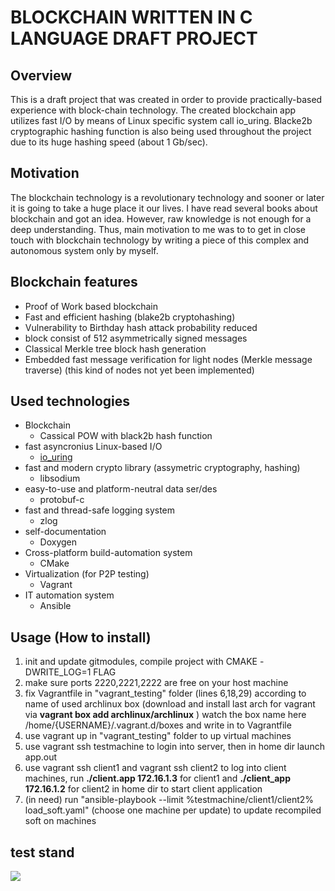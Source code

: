 # BLOCKCHAIN WRITTEN IN C LANGUAGE DRAFT PROJECT

## Overview

This is a draft project that was created in order to provide practically-based experience with 
block-chain technology.
The created blockchain app utilizes fast I/O by means of Linux specific system call io_uring.
Blacke2b cryptographic hashing function is also being used throughout the project due to its huge 
hashing speed (about 1 Gb/sec).


## Motivation
The blockchain technology is a revolutionary technology and sooner or later it is going to take a huge place it our lives.
I have read several books about blockchain and got an idea. However, raw knowledge is not enough for a deep understanding. 
Thus, main motivation to me was to to get in close touch with blockchain technology by writing a piece of this complex and autonomous system only by myself.

## Blockchain features
* Proof of Work based blockchain
* Fast and efficient hashing (blake2b cryptohashing)
* Vulnerability to Birthday hash attack probability reduced
* block consist of 512 asymmetrically signed messages
* Classical Merkle tree block hash generation
* Embedded fast message verification for light nodes (Merkle message traverse) (this kind of nodes not yet been implemented)

## Used technologies
* Blockchain
  * Cassical POW with black2b hash function
* fast asyncronius Linux-based I/O
  * [io_uring]( https://unixism.net/loti/index.html )
* fast and modern crypto library (assymetric cryptography, hashing)
  * libsodium
* easy-to-use and platform-neutral data ser/des
  * protobuf-c
* fast and thread-safe logging system
  * zlog
* self-documentation
  * Doxygen
* Cross-platform build-automation system
  * CMake
* Virtualization (for P2P testing)
  * Vagrant
* IT automation system 
  * Ansible
## Usage (How to install)

1. init and update gitmodules, compile project with CMAKE -DWRITE_LOG=1 FLAG
2. make sure ports 2220,2221,2222 are free on your host machine
3. fix Vagrantfile in "vagrant_testing" folder (lines 6,18,29) according to name of used archlinux box (download and install last arch for vagrant via **vagrant box add archlinux/archlinux** ) watch the box name here /home/{USERNAME}/.vagrant.d/boxes and write in to Vagrantfile
4. use vagrant up in "vagrant_testing" folder to up virtual machines
5. use vagrant ssh testmachine to login into server, then in home dir launch app.out
6. use vagrant ssh client1 and vagrant ssh client2 to log into client machines, run **./client.app 172.16.1.3** for client1  and **./client_app 172.16.1.2** for client2 in home dir to start client application 
7. (in need) run "ansible-playbook --limit %testmachine/client1/client2% load_soft.yaml" (choose one machine per update) to update recompiled soft on machines

## test stand
![](https://github.com/Kerosin3/C_blockchain-draft/blob/main_experimental/docs/pictures/blockchain.jpg)


